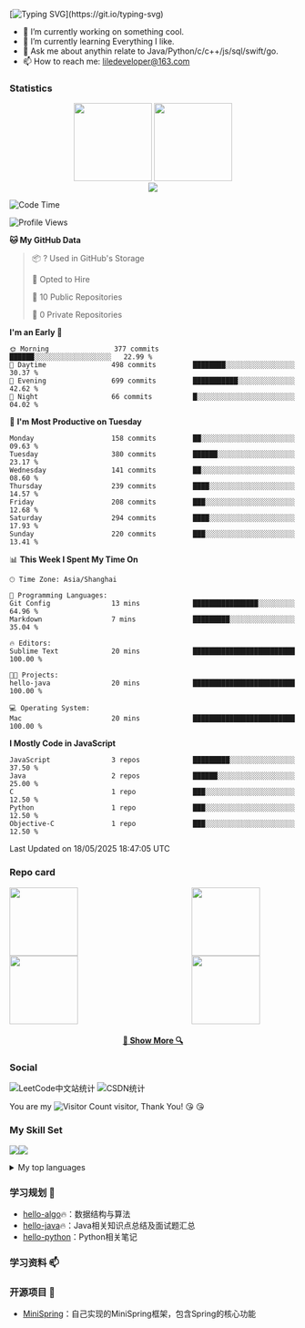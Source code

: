 <!-- 打字特效 https://github.com/DenverCoder1/readme-typing-svg?tab=readme-ov-file -->
[![Typing SVG](https://readme-typing-svg.herokuapp.com?font=Fira+Code&size=24&pause=1000&color=F79D24&background=A1D9FF00&vCenter=true&width=435&lines=Hi+there+%F0%9F%91%8B%2C+I'm+LiLe!)](https://git.io/typing-svg)

- 🔭 I’m currently working on something cool.
- 🌱 I’m currently learning Everything I like.
- 💬 Ask me about anythin relate to Java/Python/c/c++/js/sql/swift/go.
- 📫 How to reach me: liledeveloper@163.com

### Statistics
<!-- 统计卡片 -->
<!-- GitHub Stats Card && Most used languages：https://github.com/anuraghazra/github-readme-stats -->
<div align="center">
  <img height="137px" src="https://github-readme-stats.vercel.app/api?username=CoderLiLe&hide_title=false&hide_border=true&show_icons=trueline_height=21&text_color=000&icon_color=000&bg_color=0,ea6161,ffc64d,fffc4d,52fa5a&theme=graywhite" />
  <img height="137px" src="https://github-readme-stats.vercel.app/api/top-langs/?username=CoderLiLe&hide_title=false&hide_border=true&layout=compact&langs_count=6&text_color=000&icon_color=fff&bg_color=0,52fa5a,4dfcff,c64dff&theme=graywhite" />
</div>

<!-- GitHub 连续打卡 https://github.com/DenverCoder1/github-readme-streak-stats -->
<!--
<div align="center">
  <a href="https://git.io/streak-stats"><img src="https://streak-stats.demolab.com?user=CoderLiLe&theme=rust-ferris-dark&border_radius=7&card_width=700" alt="GitHub Streak" /></a>
</div>
-->

<!-- GitHub 活动统计图 https://github.com/Ashutosh00710/github-readme-activity-graph/ -->
<div align="center">
  <img src="https://github-readme-activity-graph.vercel.app/graph?username=CoderLiLe&theme=github" />
</div>

<!-- 徽章end -->
<!-- Github奖杯🏆start -->
<!--
<div align="center"> <img src="https://github-profile-trophy.vercel.app/?username=CoderLiLe&theme=onedark&row=1&column=6&no-frame=true&no-bg=true"> </div>
-->
<!-- Github奖杯🏆end -->

<!--
![IceEnd's GitHub stats](https://github-immortality.vercel.app/api?username=CoderLiLe)
-->

<!--START_SECTION:waka-->
![Code Time](http://img.shields.io/badge/Code%20Time-51%20hrs%2052%20mins-blue)

![Profile Views](http://img.shields.io/badge/Profile%20Views-8-blue)

**🐱 My GitHub Data** 

> 📦 ? Used in GitHub's Storage 
 > 
> 💼 Opted to Hire
 > 
> 📜 10 Public Repositories 
 > 
> 🔑 0 Private Repositories 
 > 
**I'm an Early 🐤** 

```text
🌞 Morning                377 commits         ██████░░░░░░░░░░░░░░░░░░░   22.99 % 
🌆 Daytime                498 commits         ████████░░░░░░░░░░░░░░░░░   30.37 % 
🌃 Evening                699 commits         ███████████░░░░░░░░░░░░░░   42.62 % 
🌙 Night                  66 commits          █░░░░░░░░░░░░░░░░░░░░░░░░   04.02 % 
```
📅 **I'm Most Productive on Tuesday** 

```text
Monday                   158 commits         ██░░░░░░░░░░░░░░░░░░░░░░░   09.63 % 
Tuesday                  380 commits         ██████░░░░░░░░░░░░░░░░░░░   23.17 % 
Wednesday                141 commits         ██░░░░░░░░░░░░░░░░░░░░░░░   08.60 % 
Thursday                 239 commits         ████░░░░░░░░░░░░░░░░░░░░░   14.57 % 
Friday                   208 commits         ███░░░░░░░░░░░░░░░░░░░░░░   12.68 % 
Saturday                 294 commits         ████░░░░░░░░░░░░░░░░░░░░░   17.93 % 
Sunday                   220 commits         ███░░░░░░░░░░░░░░░░░░░░░░   13.41 % 
```


📊 **This Week I Spent My Time On** 

```text
🕑︎ Time Zone: Asia/Shanghai

💬 Programming Languages: 
Git Config               13 mins             ████████████████░░░░░░░░░   64.96 % 
Markdown                 7 mins              █████████░░░░░░░░░░░░░░░░   35.04 % 

🔥 Editors: 
Sublime Text             20 mins             █████████████████████████   100.00 % 

🐱‍💻 Projects: 
hello-java               20 mins             █████████████████████████   100.00 % 

💻 Operating System: 
Mac                      20 mins             █████████████████████████   100.00 % 
```

**I Mostly Code in JavaScript** 

```text
JavaScript               3 repos             █████████░░░░░░░░░░░░░░░░   37.50 % 
Java                     2 repos             ██████░░░░░░░░░░░░░░░░░░░   25.00 % 
C                        1 repo              ███░░░░░░░░░░░░░░░░░░░░░░   12.50 % 
Python                   1 repo              ███░░░░░░░░░░░░░░░░░░░░░░   12.50 % 
Objective-C              1 repo              ███░░░░░░░░░░░░░░░░░░░░░░   12.50 % 
```




 Last Updated on 18/05/2025 18:47:05 UTC
<!--END_SECTION:waka-->

### Repo card

<div style="display: flex;">
  <a href="https://github.com/CoderLiLe/hello-algo" title="hello-algo" style="margin-right: 200px;">
    <img height="120" src="https://github-readme-stats.vercel.app/api/pin/?username=CoderLiLe&repo=hello-algo&theme=react&border_color=61dafb&border_radius=10">
  </a>
  <a href="https://github.com/CoderLiLe/hello-java" title="hello-java">
    <img height="120" src="https://github-readme-stats.vercel.app/api/pin/?username=CoderLiLe&repo=hello-java&theme=react&border_color=61dafb&border_radius=10">
  </a>
</div>
<div style="display: flex;">
  <a href="https://github.com/CoderLiLe/hello-python" title="hello-algo" style="margin-right: 200px;">
    <img height="120" src="https://github-readme-stats.vercel.app/api/pin/?username=CoderLiLe&repo=hello-python&theme=react&border_color=61dafb&border_radius=10">
  </a>
  <a href="https://github.com/CoderLiLe/MiniSpring" title="MiniSpring" style="margin-right: 200px;">
    <img height="120" src="https://github-readme-stats.vercel.app/api/pin/?username=CoderLiLe&repo=MiniSpring&theme=react&border_color=61dafb&border_radius=10">
  </a>
</div>

<h4 align="center">
  <a href="https://github.com/CoderLiLe?tab=repositories" title="Show Repositories">🔎 Show More 🔍</a>
</h4>

### Social
<!-- https://github.com/songquanpeng/stats-cards -->
![LeetCode中文站统计](https://stats.justsong.cn/api/leetcode?username=CoderLiLe&cn=true&theme=dark)
![CSDN统计](https://stats.justsong.cn/api/csdn?id=CoderLiLe&theme=dark) 
<!--
![github统计](https://stats.justsong.cn/api/github?username=CoderLiLe&theme=dark)
![B站统计](https://stats.justsong.cn/api/bilibili/?id=3493270925609380&theme=dark) 
![知乎统计](https://stats.justsong.cn/api/zhihu?username=CoderLiLe&theme=dark) 
![LeetCode英文站统计](https://stats.justsong.cn/api/leetcode/?username=LiLe&theme=dark)
![掘金统计](https://stats.justsong.cn/api/juejin?id=3438928101901768&theme=dark) 
![牛客统计](https://stats.justsong.cn/api/nowcoder?id=120905782&theme=dark) 
-->

You are my ![Visitor Count](https://profile-counter.glitch.me/CoderLiLe/count.svg) visitor, Thank You! :kissing_heart: :kissing_heart:

### My Skill Set

![](https://img.shields.io/badge/Java-ED8B00?style=for-the-badge&logo=openjdk&logoColor=white)![](https://img.shields.io/badge/Python-3776AB?style=for-the-badge&logo=python&logoColor=white)
<details>
<summary>My top languages</summary>

| Rank | Languages |
|-----:|-----------|
|     1| Java|
|     2| Javascript|
|     3| Python    |
|     4| C         |
|     5| Objective-C|
|     6| Swift     |
|     7| C++       |
|     8| SQL       |

</details>

### 学习规划 🌱
* [hello-algo](https://github.com/CoderLiLe/hello-algo)🔥：数据结构与算法
* [hello-java](https://github.com/CoderLiLe/hello-java)🔥：Java相关知识点总结及面试题汇总
* [hello-python](https://github.com/CoderLiLe/hello-python)：Python相关笔记

### 学习资料 📫


### 开源项目 🔭
* [MiniSpring](https://github.com/CoderLiLe/MiniSpring)：自己实现的MiniSpring框架，包含Spring的核心功能
